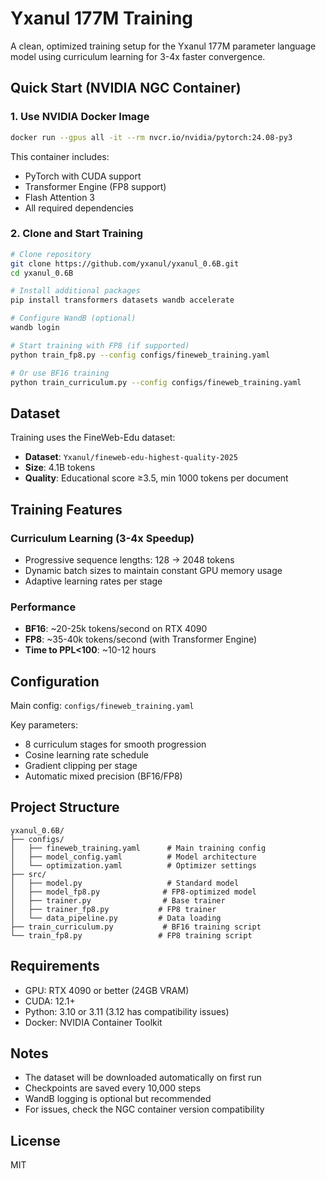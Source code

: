 # Yxanul 177M Training

A clean, optimized training setup for the Yxanul 177M parameter language model using curriculum learning for 3-4x faster convergence.

## Quick Start (NVIDIA NGC Container)

### 1. Use NVIDIA Docker Image
```bash
docker run --gpus all -it --rm nvcr.io/nvidia/pytorch:24.08-py3
```

This container includes:
- PyTorch with CUDA support
- Transformer Engine (FP8 support)
- Flash Attention 3
- All required dependencies

### 2. Clone and Start Training
```bash
# Clone repository
git clone https://github.com/yxanul/yxanul_0.6B.git
cd yxanul_0.6B

# Install additional packages
pip install transformers datasets wandb accelerate

# Configure WandB (optional)
wandb login

# Start training with FP8 (if supported)
python train_fp8.py --config configs/fineweb_training.yaml

# Or use BF16 training
python train_curriculum.py --config configs/fineweb_training.yaml
```

## Dataset

Training uses the FineWeb-Edu dataset:
- **Dataset**: `Yxanul/fineweb-edu-highest-quality-2025`
- **Size**: 4.1B tokens
- **Quality**: Educational score ≥3.5, min 1000 tokens per document

## Training Features

### Curriculum Learning (3-4x Speedup)
- Progressive sequence lengths: 128 → 2048 tokens
- Dynamic batch sizes to maintain constant GPU memory usage
- Adaptive learning rates per stage

### Performance
- **BF16**: ~20-25k tokens/second on RTX 4090
- **FP8**: ~35-40k tokens/second (with Transformer Engine)
- **Time to PPL<100**: ~10-12 hours

## Configuration

Main config: `configs/fineweb_training.yaml`

Key parameters:
- 8 curriculum stages for smooth progression
- Cosine learning rate schedule
- Gradient clipping per stage
- Automatic mixed precision (BF16/FP8)

## Project Structure

```
yxanul_0.6B/
├── configs/
│   ├── fineweb_training.yaml      # Main training config
│   ├── model_config.yaml          # Model architecture
│   └── optimization.yaml          # Optimizer settings
├── src/
│   ├── model.py                   # Standard model
│   ├── model_fp8.py              # FP8-optimized model
│   ├── trainer.py                # Base trainer
│   ├── trainer_fp8.py           # FP8 trainer
│   └── data_pipeline.py         # Data loading
├── train_curriculum.py           # BF16 training script
└── train_fp8.py                 # FP8 training script
```

## Requirements

- GPU: RTX 4090 or better (24GB VRAM)
- CUDA: 12.1+
- Python: 3.10 or 3.11 (3.12 has compatibility issues)
- Docker: NVIDIA Container Toolkit

## Notes

- The dataset will be downloaded automatically on first run
- Checkpoints are saved every 10,000 steps
- WandB logging is optional but recommended
- For issues, check the NGC container version compatibility

## License

MIT